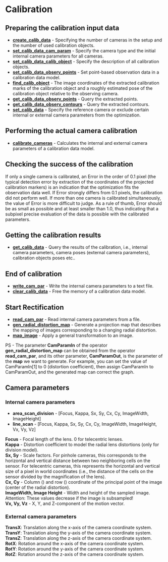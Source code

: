 # Calibration

## Preparing the calibration input data

- **[create_calib_data](https://www.mvtec.com/doc/halcon/1805/en/create_calib_data.html "create_calib_data")** - Specifying the number of cameras in the setup and the number of used calibration objects.
- **[set_calib_data_cam_param](https://www.mvtec.com/doc/halcon/1805/en/set_calib_data_cam_param.html "set_calib_data_cam_param")** - Specify the camera type and the initial internal camera parameters for all cameras.
- **[set_calib_data_calib_object](https://www.mvtec.com/doc/halcon/1805/en/set_calib_data_calib_object.html "set_calib_data_calib_object")** - Specify the description of all calibration objects.
- **[set_calib_data_observ_points](https://www.mvtec.com/doc/halcon/1805/en/set_calib_data_observ_points.html "set_calib_data_observ_points")** - Set point-based observation data in a calibration data model.
- **[find_calib_object](https://www.mvtec.com/doc/halcon/1805/en/find_calib_object.html "find_calib_object")** - The image coordinates of the extracted calibration marks of the calibration object and a roughly estimated pose of the calibration object relative to the observing camera.
- **[get_calib_data_observ_points](https://www.mvtec.com/doc/halcon/1805/en/get_calib_data_observ_points.html "get_calib_data_observ_points")** - Query the extracted points.
- **[get_calib_data_observ_contours](https://www.mvtec.com/doc/halcon/1805/en/get_calib_data_observ_contours.html "get_calib_data_observ_contours")** - Query the extracted contours.
- **[set_calib_data](https://www.mvtec.com/doc/halcon/1805/en/set_calib_data.html "set_calib_data")** - Specify the reference camera or exclude certain internal or external camera parameters from the optimization. 

## Performing the actual camera calibration

- **[calibrate_cameras](https://www.mvtec.com/doc/halcon/1805/en/calibrate_cameras.html "calibrate_cameras")** - Calculates the internal and external camera parameters of a calibration data model.

## Checking the success of the calibration

If only a single camera is calibrated, an Error in the order of 0.1 pixel (the typical detection error by extraction of the coordinates of the projected calibration markers) is an indication that the optimization fits the observation data well. If Error strongly differs from 0.1 pixels, the calibration did not perform well. 
 If more than one camera is calibrated simultaneously, the value of Error is more difficult to judge. As a rule of thumb, Error should be as small as possible and at least smaller than 1.0, thus indicating that a subpixel precise evaluation of the data is possible with the calibrated parameters. 

## Getting the calibration results

- **[get_calib_data](https://www.mvtec.com/doc/halcon/1805/en/get_calib_data.html "get_calib_data")** - Query the results of the calibration, i.e., internal camera parameters, camera poses (external camera parameters), calibration objects poses etc..

## End of calibration

- **[write_cam_par](https://www.mvtec.com/doc/halcon/1805/en/write_cam_par.html "write_cam_par")** - Write the internal camera parameters to a text file.
- **[clear_calib_data](https://www.mvtec.com/doc/halcon/1805/en/clear_calib_data.html "clear_calib_data")** - Free the memory of a calibration data model.

## Start Rectification

- **[read_cam_par](https://www.mvtec.com/doc/halcon/1805/en/read_cam_par.html "read_cam_par")** - Read internal camera parameters from a file.
- **[gen_radial_distortion_map](https://www.mvtec.com/doc/halcon/1805/en/gen_radial_distortion_map.html "gen_radial_distortion_map")** - Generate a projection map that describes the mapping of images corresponding to a changing radial distortion.
- **[map_image](https://www.mvtec.com/doc/halcon/1805/en/map_image.html "map_image")** - Apply a general transformation to an image.

PS - The parameter **CamParamIn** of the operator **gen_radial_distortion_map** can be obtained from the operator **read_cam_par**, and its other parameter, **CamParamOut**, is the parameter of the **map** we want to generate. For example, you can set the value of CamParamIn[1] to 0 (distortion coefficient), then assign CamParamIn to CamParamOut, and the generated map can correct the graph.

## Camera parameters

### Internal camera parameters

- **area_scan_division** - [Focus, Kappa, Sx, Sy, Cx, Cy, ImageWidth, ImageHeight]
- **line_scan** - [Focus, Kappa, Sx, Sy, Cx, Cy, ImageWidth, ImageHeight, Vx, Vy, Vz]

**Focus** - Focal length of the lens. 0 for telecentric lenses.  
**Kappa** - Distortion coefficient to model the radial lens distortions (only for division model).  
**Sx, Sy** - Scale factors. For pinhole cameras, this corresponds to the horizontal and vertical distance between two neighboring cells on the sensor. For telecentric cameras, this represents the horizontal and vertical size of a pixel in world coordinates (i.e., the distance of the cells on the sensor divided by the magnification of the lens).  
**Cx, Cy** - Column () and row () coordinate of the principal point of the image (center of the radial distortion).  
**ImageWidth, Image Height** - Width and height of the sampled image. Attention: These values decrease if the image is subsampled!  
**Vx, Vy, Vz** - X, Y, and Z-component of the motion vector.  

### External camera parameters

**TransX**: Translation along the x-axis of the camera coordinate system.  
**TransY**: Translation along the y-axis of the camera coordinate system.  
**TransZ**: Translation along the z-axis of the camera coordinate system.  
**RotX**: Rotation around the x-axis of the camera coordinate system.  
**RotY**: Rotation around the y-axis of the camera coordinate system.  
**RotZ**: Rotation around the z-axis of the camera coordinate system.  